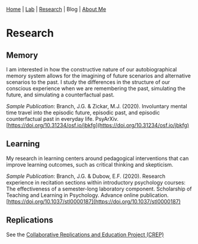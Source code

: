 [Home](https://jaredbranch.github.io/) | [Lab](https://jaredbranch.github.io/lab) | [Research](https://jaredbranch.github.io/research) | Blog |  [About Me](https://jaredbranch.github.io/aboutme)
# Research

## Memory

I am interested in how the constructive nature of our autobiographical memory system allows  for the imagining of future scenarios and alternative scenarios to the past. I study the differences in the structure of our conscious experience when we are remembering the past, simulating the future, and simulating a counterfactual past.

*Sample Publication*: Branch, J.G. & Zickar, M.J. (2020). Involuntary mental time travel into the episodic future, episodic past, and episodic counterfactual past in everyday life. PsyArXiv. [https://doi.org/10.31234/osf.io/jbkfg](https://doi.org/10.31234/osf.io/jbkfg)

## Learning

My research in learning centers around pedagogical interventions that can improve learning outcomes, such as critical thinking and skepticism.

*Sample Publication*: Branch, J.G. & Dubow, E.F. (2020). Research experience in recitation sections within introductory psychology courses: The effectiveness of a semester-long laboratory component. Scholarship of Teaching and Learning in Psychology. Advance online publication. [https://doi.org/10.1037/stl0000187](https://doi.org/10.1037/stl0000187)

## Replications

See the [Collaborative Replications and Education Project (CREP)](https://osf.io/wfc6u/)
